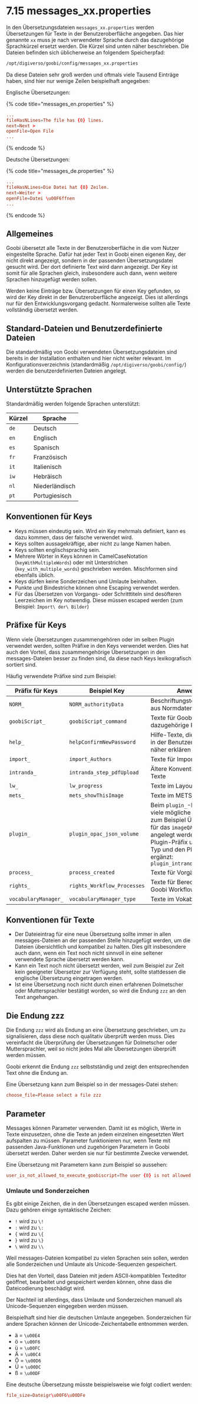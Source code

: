 # 7.15 messages\_xx.properties

In den Übersetzungsdateien `messages_xx.properties` werden Übersetzungen für Texte in der Benutzeroberfläche angegeben. Das hier genannte `xx` muss je nach verwendeter Sprache durch das dazugehörige Sprachkürzel ersetzt werden. Die Kürzel sind unten näher beschrieben. Die Dateien befinden sich üblicherweise an folgendem Speicherpfad:

```bash
/opt/digiverso/goobi/config/messages_xx.properties
```

Da diese Dateien sehr groß werden und oftmals viele Tausend Einträge haben, sind hier nur wenige Zeilen beispielhaft angegeben:

Englische Übersetzungen:

{% code title="messages_en.properties" %}
```toml
...
fileHasNLines=The file has {0} lines.
next=Next >
openFile=Open File
...
```
{% endcode %}

Deutsche Übersetzungen:

{% code title="messages_de.properties" %}
```toml
...
fileHasNLines=Die Datei hat {0} Zeilen.
next=Weiter >
openFile=Datei \u00F6ffnen
...
```
{% endcode %}

## Allgemeines

Goobi übersetzt alle Texte in der Benutzeroberfläche in die vom Nutzer eingestellte Sprache. Dafür hat jeder Text in Goobi einen eigenen Key, der nicht direkt angezeigt, sondern in der passenden Übersetzungsdatei gesucht wird. Der dort definierte Text wird dann angezeigt. Der Key ist somit für alle Sprachen gleich, insbesondere auch dann, wenn weitere Sprachen hinzugefügt werden sollen.

Werden keine Einträge bzw. Übersetzungen für einen Key gefunden, so wird der Key direkt in der Benutzeroberfläche angezeigt. Dies ist allerdings nur für den Entwicklungsvorgang gedacht. Normalerweise sollten alle Texte vollständig übersetzt werden.

## Standard-Dateien und Benutzerdefinierte Dateien

Die standardmäßig von Goobi verwendeten Übersetzungsdateien sind bereits in der Installation enthalten und hier nicht weiter relevant. Im Konfigurationsverzeichnis (standardmäßig `/opt/digiverso/goobi/config/`) werden die benutzerdefinierten Dateien angelegt.

## Unterstützte Sprachen

Standardmäßig werden folgende Sprachen unterstützt:

| Kürzel | Sprache        |
| ------ | -------------- |
| `de`   | Deutsch        |
| `en`   | Englisch       |
| `es`   | Spanisch       |
| `fr`   | Französisch    |
| `it`   | Italienisch    |
| `iw`   | Hebräisch      |
| `nl`   | Niederländisch |
| `pt`   | Portugiesisch  |

## Konventionen für Keys

* Keys müssen eindeutig sein. Wird ein Key mehrmals definiert, kann es dazu kommen, dass der falsche verwendet wird.
* Keys sollten aussagekräftige, aber nicht zu lange Namen haben.
* Keys sollten englischsprachig sein.
* Mehrere Wörter in Keys können in CamelCaseNotation (`keyWithMultipleWords`) oder mit Unterstrichen (`key_with_multiple_words`) geschrieben werden. Mischformen sind ebenfalls üblich.
* Keys dürfen keine Sonderzeichen und Umlaute beinhalten.
* Punkte und Bindestriche können ohne Escaping verwendet werden.
* Für das Übersetzen von Vorgangs- oder Schritttiteln sind desöfteren Leerzeichen im Key notwendig. Diese müssen escaped werden (zum Beispiel: `Import\ der\ Bilder`)

## Präfixe für Keys

Wenn viele Übersetzungen zusammengehören oder im selben Plugin verwendet werden, sollten Präfixe in den Keys verwendet werden. Dies hat auch den Vorteil, dass zusammengehörige Übersetzungen in den messages-Dateien besser zu finden sind, da diese nach Keys lexikografisch sortiert sind.

Häufig verwendete Präfixe sind zum Beispiel:

| Präfix für Keys      | Beispiel Key                | Anwendung |
| -------------------- | --------------------------- | ------------------------------------------------ |
| `NORM_`              | `NORM_authorityData`        | Beschriftungstexte für Daten aus Normdatenbanken |
| `goobiScript_`       | `goobiScript_command`       | Texte für GoobiScripts und dazugehörige Funktionen |
| `help_`              | `helpConfirmNewPassword`    | Hilfe-Texte, die die Funktionen in der Benutzeroberfläche näher erklären |
| `import_`            | `import_Authors`            | Texte für Import-Funktionen |
| `intranda_`          | `intranda_step_pdfUpload`   | Ältere Konvention für Plugin-Texte |
| `lw_`                | `lw_progress`               | Texte im LayoutWizzard |
| `mets_`              | `mets_showThisImage`        | Texte im METS-Editor |
| `plugin_`            | `plugin_opac_json_volume`   | Beim `plugin_`-Präfix gibt es viele mögliche Präfixe. Sollen zum Beispiel Übersetzungen für das `imageQA`-Plugin angelegt werden, so wird der Plugin-Präfix um den Plugin-Typ und den Plugin-Namen ergänzt: `plugin_intranda_step_imageQA_` |
| `process_`           | `process_created`           | Texte für Vorgänge |
| `rights_`            | `rights_Workflow_Processes` | Texte für Berechtigungen in Goobi Workflow oder Plugins |
| `vocabularyManager_` | `vocabularyManager_type`    | Texte im Vokabelmanager |

## Konventionen für Texte

* Der Dateieintrag für eine neue Übersetzung sollte immer in allen messages-Dateien an der passenden Stelle hinzugefügt werden, um die Dateien übersichtlich und kompatibel zu halten. Dies gilt insbesondere auch dann, wenn ein Text noch nicht sinnvoll in eine seltener verwendete Sprache übersetzt werden kann.
* Kann ein Text noch nicht übersetzt werden, weil zum Beispiel zur Zeit kein geeigneter Übersetzer zur Verfügung steht, sollte stattdessen die englische Übersetzung eingetragen werden.
* Ist eine Übersetzung noch nicht durch einen erfahrenen Dolmetscher oder Muttersprachler bestätigt worden, so wird die Endung `zzz` an den Text angehangen.

## Die Endung zzz

Die Endung `zzz` wird als Endung an eine Übersetzung geschrieben, um zu signalisieren, dass diese noch qualitativ überprüft werden muss. Dies vereinfacht die Überprüfung der Übersetzungen für Dolmetscher oder Muttersprachler, weil so nicht jedes Mal alle Übersetzungen überprüft werden müssen.

Goobi erkennt die Endung `zzz` selbstständig und zeigt den entsprechenden Text ohne die Endung an.

Eine Übersetzung kann zum Beispiel so in der messages-Datei stehen:

``` toml
choose_file=Please select a file zzz
```

## Parameter

Messages können Parameter verwenden. Damit ist es möglich, Werte in Texte einzusetzen, ohne die Texte an jedem einzelnen eingesetzten Wert aufspalten zu müssen. Parameter funktionieren nur, wenn Texte mit passenden Java-Funktionen und zugehörigen Parametern in Goobi übersetzt werden. Daher werden sie nur für bestimmte Zwecke verwendet.

Eine Übersetzung mit Parametern kann zum Beispiel so aussehen:

```toml
user_is_not_allowed_to_execute_goobiscript=The user {0} is not allowed to execute the goobi script {1}.
```

### Umlaute und Sonderzeichen

Es gibt einige Zeichen, die in den Übersetzungen escaped werden müssen. Dazu gehören einige syntaktische Zeichen:

* `!` wird zu `\!`
* `:` wird zu `\:`
* `{` wird zu `\{`
* `}` wird zu `\}`
* `\` wird zu `\\`

Weil messages-Dateien kompatibel zu vielen Sprachen sein sollen, werden alle Sonderzeichen und Umlaute als Unicode-Sequenzen gespeichert.

Dies hat den Vorteil, dass Dateien mit jedem ASCII-kompatiblen Texteditor geöffnet, bearbeitet und gespeichert werden können, ohne dass die Dateicodierung beschädigt wird.

Der Nachteil ist allerdings, dass Umlaute und Sonderzeichen manuell als Unicode-Sequenzen eingegeben werden müssen.

Beispielhaft sind hier die deutschen Umlaute angegeben. Sonderzeichen für andere Sprachen können der Unicode-Zeichentabelle entnommen werden.

* ä = `\u00E4`
* ö = `\u00F6`
* ü = `\u00FC`
* Ä = `\u00C4`
* Ö = `\u00D6`
* Ü = `\u00DC`
* ß = `\u00DF`

Eine deutsche Übersetzung müsste beispielsweise wie folgt codiert werden:

```toml
file_size=Dateigr\u00F6\u00DFe
```
